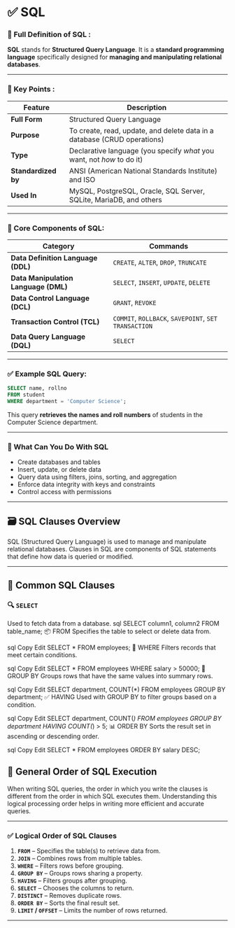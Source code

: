 # ✅ SQL 

### 🧠 Full Definition of SQL :

**SQL** stands for **Structured Query Language**. It is a **standard programming language** specifically designed for **managing and manipulating relational databases**.

---

### 📌 Key Points :

| Feature             | Description                                                              |
| ------------------- | ------------------------------------------------------------------------ |
| **Full Form**       | Structured Query Language                                                |
| **Purpose**         | To create, read, update, and delete data in a database (CRUD operations) |
| **Type**            | Declarative language (you specify *what* you want, not *how* to do it)   |
| **Standardized by** | ANSI (American National Standards Institute) and ISO                     |
| **Used In**         | MySQL, PostgreSQL, Oracle, SQL Server, SQLite, MariaDB, and others       |

---

### 🧱 Core Components of SQL:

| Category                             | Commands                                             |
| ------------------------------------ | ---------------------------------------------------- |
| **Data Definition Language (DDL)**   | `CREATE`, `ALTER`, `DROP`, `TRUNCATE`                |
| **Data Manipulation Language (DML)** | `SELECT`, `INSERT`, `UPDATE`, `DELETE`               |
| **Data Control Language (DCL)**      | `GRANT`, `REVOKE`                                    |
| **Transaction Control (TCL)**        | `COMMIT`, `ROLLBACK`, `SAVEPOINT`, `SET TRANSACTION` |
| **Data Query Language (DQL)**        | `SELECT`                                             |

---

### ✅ Example SQL Query:

```sql
SELECT name, rollno 
FROM student 
WHERE department = 'Computer Science';
```

This query **retrieves the names and roll numbers** of students in the Computer Science department.

---

### 🔧 What Can You Do With SQL

* Create databases and tables
* Insert, update, or delete data
* Query data using filters, joins, sorting, and aggregation
* Enforce data integrity with keys and constraints
* Control access with permissions

---
## 🗃️ SQL Clauses Overview

SQL (Structured Query Language) is used to manage and manipulate relational databases. Clauses in SQL are components of SQL statements that define how data is queried or modified.

---

## 📌 Common SQL Clauses

### 🔍 `SELECT`
Used to fetch data from a database.
sql
SELECT column1, column2 FROM table_name;
📦 FROM
Specifies the table to select or delete data from.

sql
Copy
Edit
SELECT * FROM employees;
📄 WHERE
Filters records that meet certain conditions.

sql
Copy
Edit
SELECT * FROM employees WHERE salary > 50000;
🧮 GROUP BY
Groups rows that have the same values into summary rows.

sql
Copy
Edit
SELECT department, COUNT(*) FROM employees GROUP BY department;
✅ HAVING
Used with GROUP BY to filter groups based on a condition.

sql
Copy
Edit
SELECT department, COUNT(*) 
FROM employees 
GROUP BY department 
HAVING COUNT(*) > 5;
📊 ORDER BY
Sorts the result set in ascending or descending order.

sql
Copy
Edit
SELECT * FROM employees ORDER BY salary DESC;

## 🧠 General Order of SQL Execution

When writing SQL queries, the order in which you write the clauses is different from the order in which SQL executes them. Understanding this logical processing order helps in writing more efficient and accurate queries.

---

### ✅ Logical Order of SQL Clauses

1. **`FROM`** – Specifies the table(s) to retrieve data from.
2. **`JOIN`** – Combines rows from multiple tables.
3. **`WHERE`** – Filters rows before grouping.
4. **`GROUP BY`** – Groups rows sharing a property.
5. **`HAVING`** – Filters groups after grouping.
6. **`SELECT`** – Chooses the columns to return.
7. **`DISTINCT`** – Removes duplicate rows.
8. **`ORDER BY`** – Sorts the final result set.
9. **`LIMIT` / `OFFSET`** – Limits the number of rows returned.

---


